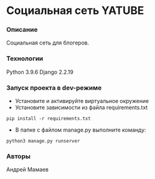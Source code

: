 # Социальная сеть YATUBE
### Описание
Социальная сеть для блогеров.
### Технологии
Python 3.9.6
Django 2.2.19
### Запуск проекта в dev-режиме
- Установите и активируйте виртуальное окружение
- Установите зависимости из файла requirements.txt
```
pip install -r requirements.txt
``` 
- В папке с файлом manage.py выполните команду:
```
python3 manage.py runserver
```
### Авторы
Андрей Мамаев
